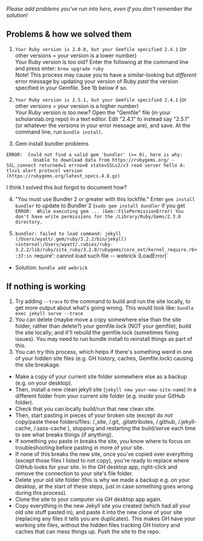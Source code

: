 *Please add problems you've run into here, even if you don't remember the solution!*

## Problems & how we solved them
1. `Your Ruby version is 2.0.0, but your Gemfile specified 2.4.1` (or other versions = your version is a lower number)  
Your Ruby version is too old? Enter the following at the command line and press enter: `brew upgrade ruby`  
Note! This process may cause you to have a similar-looking but *different* error message by updating your version of Ruby *past* the version specified in your Gemfile. See 1b below if so.

2. `Your Ruby version is 2.5.1, but your Gemfile specified 2.4.1` (or other versions = your version is a higher number)  
Your Ruby version is too new? Open the "Gemfile" file (in your scholarslab.org repo) in a text editor. Edit "2.4.1" to instead say "2.5.1" (or whatever the versions in your error message are), and save. At the command line, run `bundle install`.  

3. Gem install bundler problems  
```gem install bundler
ERROR:  Could not find a valid gem 'bundler' (>= 0), here is why:
          Unable to download data from https://rubygems.org/ - SSL_connect returned=1 errno=0 state=SSLv2/v3 read server hello A: tlsv1 alert protocol version (https://rubygems.org/latest_specs.4.8.gz)
```
I think I solved this but forgot to document how?

4. "You must use Bundler 2 or greater with this lockfile."
Enter `gem install bundler` to update to Bundler 2 (`sudo gem install bundler` if you get `ERROR:  While executing gem ... (Gem::FilePermissionError) You don't have write permissions for the /Library/Ruby/Gems/2.3.0 directory.`

5. `bundler: failed to load command: jekyll (/Users/wyatt/.gem/ruby/3.2.2/bin/jekyll)
<internal:/Users/wyatt/.rubies/ruby-3.2.2/lib/ruby/site_ruby/3.2.0/rubygems/core_ext/kernel_require.rb>:37:in `require': cannot load such file -- webrick (LoadError)`

* Solution: `bundle add webrick`

## If nothing is working
1. Try adding `--trace` to the command to build and run the site locally, to get more output about what's going wrong. This would look like: `bundle exec jekyll serve --trace`
2. You can delete (maybe move a copy somewhere else than the site folder, rather than delete?) your gemfile.lock (NOT your gemfile); build the site locally; and it'll rebuild the gemfile.lock (sometimes fixing issues). You may need to run bundle install to reinstall things as part of this.
3. You can try this process, which helps if there's something weird in one of your hidden site files (e.g. GH history, caches, Gemfile.lock) causing the site breakage. 
* Make a copy of your current site folder somewhere else as a backup (e.g. on your desktop).
* Then, install a new clean jekyll site (`jekyll new your-new-site-name`) in a different folder from your current site folder (e.g. inside your GitHub folder).
* Check that you can locally build/run that new clean site.
* Then, start pasting in pieces of your broken site (except do *not* copy/paste these folders/files: /_site, /.git, .gitattributes, /.github, /.jekyll-cache, /.sass-cache ), stopping and restarting the build/serve each time to see what breaks things (if anything).
* If something you paste in breaks the site, you know where to focus on troubleshooting before pasting in more of your site.
* If none of this breaks the new site, once you've copied over everything (except those files I listed to not copy), you're ready to replace where GitHub looks for your site. In the GH desktop app, right-click and remove the connection to your site's file folder.
* Delete your old site folder (this is why we made a backup e.g. on your desktop, at the start of these steps, just in case something goes wrong during this process).
* Clone the site to your computer via GH desktop app again.
* Copy everything in the new Jekyll site you created (which had all your old site stuff pasted in), and paste it into the new clone of your site (replacing any files it tells you are duplicates). This makes GH have your working site files, without the hidden files tracking GH history and caches that can mess things up. Push the site to the repo.
